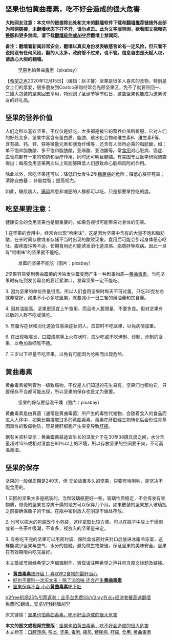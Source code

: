  <h2>坚果也怕黄曲毒素，吃不好会造成的很大危害</h2> <p class="notice"><b>大陆网友注意：本文中的链接除此处和文末的<a href="https://github.com/bannedbook/fanqiang" >翻墙</a>软件下载和<a href="https://github.com/killgcd/justmysocks/blob/master/README.md">翻墙推荐</a>链接外全部为禁网链接，未翻墙状态下打不开，请勿点击。此为文字版禁闻，欲看图文视频完整版和更多禁闻，请下载<a href="https://github.com/bannedbook/fanqiang">翻墙软件或APP</a>后翻墙上禁闻网。</p><p>备注：翻墙看新闻非常安全，翻墙以真实身份发表敏感言论有一定风险，但只看不说则没有任何风险，翻的人太多，政府管不过来，也不管。信息自由是天赋人权，请放心大胆的翻墙。</b></p>  <div class="entry"> <figure><figcaption><a href="https://www.bannedbook.org/bnews/tag/%E5%9D%9A%E6%9E%9C/" class="st_tag internal_tag" rel="tag" title="标签 坚果 下的日志">坚果</a>也怕黄曲<a href="https://www.bannedbook.org/bnews/tag/%E6%AF%92%E7%B4%A0/" class="st_tag internal_tag" rel="tag" title="标签 毒素 下的日志">毒素</a>（pixabay）</figcaption></figure> <p>【<span class='wp_keywordlink_affiliate'><a href="https://www.soundofhope.org" title="希望之声" target="_blank">希望之声</a></span>2020年12月15日】（编辑：赵子馨）坚果是很多人喜欢的食物，特别是女士们的厚爱，很多朋友到Costco采购经常会光顾坚果区，免不了就要带回一、二罐大包装的坚果回去享用，特别到了圣诞节等节假日，这些坚果也能成为送亲访友的好礼品。</p> <h2><strong>坚果的营养价值</strong></h2> <p>人们之所以喜欢坚果，不仅仅是好吃，大多都是被它的营养价值所折服，它对人们的好处太多，坚果中富含有蛋白质、脂肪、碳水化合物和维生素B、维生素E等，含有磷、钙、锌、铁等微量元素和膳食纤维等，还含有人体所必需的脂肪酸，如：单不饱和脂肪酸、多不饱和脂肪酸，亚麻酸、亚油酸等。常<a href="https://www.bannedbook.org/bnews/tag/%E9%A3%9F%E7%94%A8/" class="st_tag internal_tag" rel="tag" title="标签 食用 下的日志">食用</a>对心脏病、癌症、血管病都有一定的预防和治疗作用，同时还可明目健脑。有美国专业医学研究调查得出：每周食用坚果两次以上有能够降低人们患致命心脏病风险的作用。</p> <p>除此以外，常吃坚果还可以：降低妇女发生2型<a href="https://www.bannedbook.org/bnews/tag/%e7%b3%96%e5%b0%bf%e7%97%85/" class="st_tag internal_tag" rel="tag" title="标签 糖尿病 下的日志">糖尿病</a>的危险；降低心脏猝死率；清除自由基； 补脑益智；提高视力。</p> <p>如此，糖尿病人，<a href="https://www.bannedbook.org/bnews/tag/%E7%97%9B%E9%A3%8E/" class="st_tag internal_tag" rel="tag" title="标签 痛风 下的日志">痛风</a>病患和减肥的人群都可以吃，只是都要掌控吃的度。</p> <h2><strong>吃坚果要注意：</strong></h2> <p>健康安全的食用坚果也是很重要的，如果忽视很可能带来对身体的伤害。</p>  <p>1.在坚果的食用中，经常会出现“哈喇味”，这是因为坚果中含有的大量不饱和脂肪酸，在长时间存放或者存储不当时出现的酸败现象。食用后可能会引起身体恶心呕吐、腹疼腹泻等不适，长期食用还可能诱发消化道溃疡、脂肪肝等疾病。因此一旦有“哈喇味”的坚果就不能吃。</p> <figure><figcaption>发霉的坚果不能吃（图片：pixabay）</figcaption></figure> <p>2坚果容易受到黄曲霉菌的污染发生霉变而产生一种剧毒物质—<a href="https://www.bannedbook.org/bnews/tag/%E9%BB%84%E6%9B%B2%E6%AF%92%E7%B4%A0/" class="st_tag internal_tag" rel="tag" title="标签 黄曲毒素 下的日志">黄曲毒素</a>。当吃坚果时有吃到发苦霉变的要赶紧漱口，发霉坚果一定不能吃。</p> <p>3. 因为坚果的单位热量很高，所以人们食用坚果时每天不可过量，只吃30克左右就非常好，如果不小心多吃坚果，就要减小一日三餐的用油量和饮食量。</p> <p>4. 因其油脂高，坚果更适宜上午食用，而且老人要限量，不要多食。但对坚果有过敏的人群不吃或慎吃。</p> <p>5. 有腹泻症状和消化道急性感染症状的人，应暂时不吃坚果，以免病情加重。</p>  <p>6. 在出现咽<a href="https://www.bannedbook.org/bnews/tag/%e5%96%89%e7%82%8e/" class="st_tag internal_tag" rel="tag" title="标签 喉炎 下的日志">喉炎</a>、<a href="https://www.bannedbook.org/bnews/tag/%e5%8f%a3%e8%85%94%e6%ba%83%e7%96%a1/" class="st_tag internal_tag" rel="tag" title="标签 口腔溃疡 下的日志">口腔溃疡</a>等上火症状时，应少吃或不吃烤制、炒制、炸制的坚果，以免加重咽喉不适。</p> <p>7. 三岁以下尽量不吃坚果，以免有可能因为呛咳而出现危险。</p> <h2><strong>黄曲毒素</strong></h2> <p>黄曲毒素被列管为一级致癌物，不仅是人们知道的花生易有，坚果们也都怕它，只要保存不当都可能出现，所以坚果的保存也是尤为重要。</p> <figure><figcaption>坚果的保存要低温干燥（图片：pixabay）</figcaption></figure> <p>黄曲毒素是由真菌（通常是黄曲霉菌）所产生的毒性代谢物，会随着食入的食品而进入人体中，如果长期摄取过多的黄曲毒素，毒素在肝脏经生物转化后会形成具基因毒性的致癌物质，容易使肝细胞产生突变导致<a href="https://www.bannedbook.org/bnews/tag/%E8%82%9D%E7%99%8C/" class="st_tag internal_tag" rel="tag" title="标签 肝癌 下的日志">肝癌</a>。</p> <p>据有关资料显示：黄曲霉菌最适宜生长的温度介于在30至38摄氏度之间，水分含量超过15％或相对湿度在80％以上的环境，所以存放坚果的空间要干爽，不可高温潮湿。</p>  <h2><strong>坚果的保存</strong></h2> <p>坚果的一般保质期是240天，但 无论放置多久的坚果，只要有哈喇味，是坚决不能食用的。</p> <p>1.买回的坚果大多是瓶装的，当然玻璃瓶更好一些，玻璃性质稳定，不会挥发有害物质，带壳的坚果在凉爽干燥的地方可以保存几个月。如果散装的坚果放入玻璃瓶之前要确保瓶子的干燥。在瓶中密封放入在阴凉干燥处存放。</p> <p>2. 也可以把大的包装改作小包装，这样拿取比较方便。可以在瓶子中放上干燥剂或者一些茶叶吸潮，不宜多，视放入的坚果量来定。</p> <p>3. 有些吃不完的坚果可以用密封袋、保险盒或密封夹封口后放进冰箱冷冻室，这样能减少坚果与空气、水分的接触，避免微生物繁殖，保证坚果的美味安全。坚果在有效期限内吃完最好。</p> <p>本文章或节目经希望之声编辑制作，转载请注明希望之声并包含原文标题及链接。</p>  <ul class='op-related-articles' title='相关阅读'> <li><a href='https://www.bannedbook.org/bnews/comments/20200810/1377624.html' target='_blank'><b>黄曲毒素</b>致肝癌！ 喜欢吃2食物的最好当心</a></li> <li><a href='https://www.bannedbook.org/bnews/health/20181028/1022224.html' target='_blank'>好也不要别一次买太多！除了油哈味 还会产生<b>黄曲毒素</b></a></li> <li><a href='https://www.bannedbook.org/bnews/health/20170716/792590.html' target='_blank'>坚果保存不当 小心<b>黄曲毒素</b>吃下肚</a></li> </ul> <p class="texttj"> <a href="https://www.bannedbook.org/forum23/topic22702.html" target="_blank">V2free机场25%引荐返利：全平台免费SS/V2ray节点+经济套餐高速翻墙</a><br/> <a href="https://github.com/bannedbook/fanqiang/wiki/%E7%A6%81%E9%97%BB%E7%BD%91%E5%AE%89%E5%8D%93%E7%BF%BB%E5%A2%99%E6%96%B0%E9%97%BBAPP" target="_blank">免费PC翻墙、安卓VPN翻墙APP</a></p><p>原文链接：<a class="src_link"  href="https://www.soundofhope.org/post/453985" target="_blank">坚果也怕黄曲毒素，吃不好会造成的很大危害</a></p><a name='sharetosocial'></a>       <div><b>本文的图文或视频完整版</b>：<a href='https://www.bannedbook.org/bnews/comments/20201216/1448687.html'>坚果也怕黄曲毒素，吃不好会造成的很大危害</a></div>  </div><!--END ENTRY--> <div class="postfooter"> <div>本文标签：<a href="https://www.bannedbook.org/bnews/tag/%e5%8f%a3%e8%85%94%e6%ba%83%e7%96%a1/" rel="tag">口腔溃疡</a>, <a href="https://www.bannedbook.org/bnews/tag/%e5%96%89%e7%82%8e/" rel="tag">喉炎</a>, <a href="https://www.bannedbook.org/bnews/tag/%E5%9D%9A%E6%9E%9C/" rel="tag">坚果</a>, <a href="https://www.bannedbook.org/bnews/tag/%E6%AF%92%E7%B4%A0/" rel="tag">毒素</a>, <a href="https://www.bannedbook.org/bnews/tag/%E7%97%9B%E9%A3%8E/" rel="tag">痛风</a>, <a href="https://www.bannedbook.org/bnews/tag/%e7%b3%96%e5%b0%bf%e7%97%85/" rel="tag">糖尿病</a>, <a href="https://www.bannedbook.org/bnews/tag/%E8%82%9D%E7%99%8C/" rel="tag">肝癌</a>, <a href="https://www.bannedbook.org/bnews/tag/%E9%A3%9F%E7%94%A8/" rel="tag">食用</a>, <a href="https://www.bannedbook.org/bnews/tag/%E9%BB%84%E6%9B%B2%E6%AF%92%E7%B4%A0/" rel="tag">黄曲毒素</a></div>  </div><!--END POSTFOOTER--> 